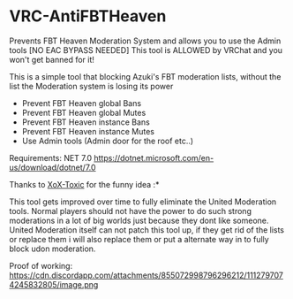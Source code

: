 # VRC-AntiFBTHeaven
Prevents FBT Heaven Moderation System and allows you to use the Admin tools [NO EAC BYPASS NEEDED] This tool is ALLOWED by VRChat and you won't get banned for it!

This is a simple tool that blocking Azuki's FBT moderation lists, without the list the Moderation system is losing its power

- Prevent FBT Heaven global Bans
- Prevent FBT Heaven global Mutes
- Prevent FBT Heaven instance Bans
- Prevent FBT Heaven instance Mutes
- Use Admin tools (Admin door for the roof etc..)

Requirements: NET 7.0 https://dotnet.microsoft.com/en-us/download/dotnet/7.0

Thanks to [XoX-Toxic](https://github.com/ToxicStuff) for the funny idea :*

This tool gets improved over time to fully eliminate the United Moderation tools. Normal players should not have the power to do such strong moderations in a lot of big worlds just because they dont like someone. United Moderation itself can not patch this tool up, if they get rid of the lists or replace them i will also replace them or put a alternate way in to fully block udon moderation.

Proof of working: https://cdn.discordapp.com/attachments/855072998796296212/1112797074245832805/image.png

